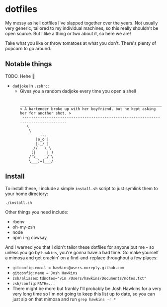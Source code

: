 # dotfiles

My messy as hell dotfiles I've slapped together over the years.
Not usually very generic, tailored to my individual machines, so this really shouldn't be open source.
But I like a thing or two about it, so here we are!

Take what you like or throw tomatoes at what you don't.
There's plenty of popcorn to go around.

## Notable things

TODO. Hehe :slightly_smiling_face:

- `dadjoke` in `.zshrc`:
  - Gives you a random dadjoke every time you open a shell
    ```
     ___________________________________________________________________________________
    < A bartender broke up with her boyfriend, but he kept asking her for another shot. >
     -----------------------------------------------------------------------------------
       \
        \
            .--.
           |o_o |
           |:_/ |
          //   \ \
         (|     | )
        /'\_   _/`\
        \___)=(___/
    ```

## Install

To install these, I include a simple `install.sh` script to just symlink them to your home directory:

```bash
./install.sh
```

Other things you need include:

- rbenv
- oh-my-zsh
- node
- npm i -g cowsay

And I warned you that I didn't tailor these dotfiles for anyone but me - so unless you go by `hawkins`, you're gonna have a bad time.
Go make yourself a mimosa and get crackin' on a find-and-replace throughout a few places:

- `gitconfig`: `email = hawkins@users.noreply.github.com`
- `gitconfig`: `name = Josh Hawkins`
- `zsh/aliases`: `tdnotes="vim /Users/hawkins/Documents/notes.txt"`
- `zsh/config`: `PATH=...`
- There might be more but frankly I'll probably be Josh Hawkins for a very very long time so I'm not going to keep this list up to date, so you can just sip on that mimosa and run `grep hawkins -r *`
